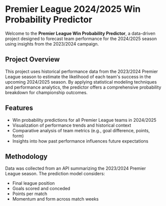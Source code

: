 # Premier League 2024/2025 Win Probability Predictor

Welcome to the **Premier League Win Probability Predictor**, a data-driven project designed to forecast team performance for the 2024/2025 season using insights from the 2023/2024 campaign.

## Project Overview

This project uses historical performance data from the 2023/2024 Premier League season to estimate the likelihood of each team's success in the upcoming 2024/2025 season. By applying statistical modeling techniques and performance analytics, the predictor offers a comprehensive probability breakdown for championship outcomes.

##  Features

- Win probability predictions for all Premier League teams in 2024/2025  
- Visualization of performance trends and historical context  
- Comparative analysis of team metrics (e.g., goal difference, points, form)  
- Insights into how past performance influences future expectations  

##  Methodology

Data was collected from an API summarizing the 2023/2024 Premier League season. The prediction model considers:

- Final league position  
- Goals scored and conceded  
- Points per match  
- Momentum and form across match weeks  
